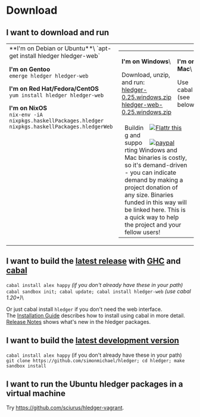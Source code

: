 # Download

## I want to download and run
<!-- <sub>(If the download is out of date or doesn't run on my system, I might troubleshoot or donate to fund improvements)</sub> -->

<table>
<tr valign="top">
<td width="50%">
**I'm on Debian or Ubuntu**\
`apt-get install hledger hledger-web`

**I'm on Gentoo**\
`emerge hledger hledger-web`

**I'm on Red Hat/Fedora/CentOS**\
`yum install hledger hledger-web`

**I'm on NixOS**\
`nix-env -iA nixpkgs.haskellPackages.hledger nixpkgs.haskellPackages.hledgerWeb`

<!--
**I'm on another GNU/Linux\<small>(or can run Linux binaries)</small>**
[hledger.linux-32.zip]()
[hledger-web.linux-32.zip]()
[hledger.linux-64.zip]()
[hledger-web.linux-64.zip]()
Use cabal
-->

</td>
<td width="50%">
 <table border=0 cellspacing=0 cellpadding=0>
 <tr valign=top>
 <td width="50%">

 **I'm on Windows**\
 <!-- [windows install guide](windows-install.html)\ -->
 Download, unzip, and run:\
 [hledger-0.25.windows.zip](http://hledger.org/downloads/hledger-0.25-windows.zip)\
 [hledger-web-0.25.windows.zip](http://hledger.org/downloads/hledger-web-0.25-windows.zip)

 </td>
 <td width="25%">

 **I'm on Mac**\
 <!-- [mac install guide](mac-install.html)\ -->
 <!-- [hledger.mac.zip]()\ -->
 <!-- [hledger-web.mac.zip]()\ -->
 Use cabal (see below)

 </td>
 </tr>
 <tr>
 <td colspan="2" style="padding-left:1em;padding-right:2em;">

 <div style="margin-left:1em; margin-right:1em; float:right;">
<a href="https://flattr.com/submit/auto?user_id=simonmichael&url=http%3A%2F%2Fhledger.org" target="_blank"><img src="//api.flattr.com/button/flattr-badge-large.png" alt="Flattr this" title="Flattr this" border="0"></a> <br>
<script data-gratipay-username="simonmichael" data-gratipay-widget="button" src="//grtp.co/v1.js"></script> <br>
<a href="https://www.paypal.com/cgi-bin/webscr?cmd=_s-xclick&hosted_button_id=5J33NLXYXCYAY"><img border=0 src="https://www.paypal.com/en_US/i/btn/x-click-but04.gif" alt="paypal"></a> <br>
 </div>
 Building and supporting Windows and Mac binaries is costly, so
 it's demand-driven - you can indicate demand by making a project
 donation of any size. Binaries funded in this way will be linked here.
 This is a quick way to help the project and your fellow users!

 </td>
 </tr>
 </table>
</td>
</tr>
</table>

## I want to build the [latest release](http://hackage.haskell.org/package/hledger) with [GHC](http://haskell.org/ghc) and [cabal](http://haskell.org/cabal/download.html)

`cabal install alex happy`    *(if you don't already have these in your path)*\
`cabal sandbox init; cabal update; cabal install hledger-web`    *(use cabal 1.20+)*\
<!-- [cabal install guide](cabal-install.html) -->

Or just cabal install `hledger` if you don't need the web interface.\
The [Installation Guide](installing.html) describes how to install using cabal in more detail.\
[Release Notes](release-notes.html) shows what's new in the hledger packages.

## I want to build the [latest development version](https://github.com/simonmichael/hledger/commits/master)

`cabal install alex happy`    (if you don't already have these in your path)\
`git clone https://github.com/simonmichael/hledger; cd hledger; make sandbox install`

## I want to run the Ubuntu hledger packages in a virtual machine

Try <https://github.com/sciurus/hledger-vagrant>.
